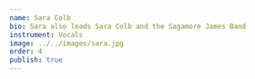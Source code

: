 ```yaml
---
name: Sara Colb
bio: Sara also leads Sara Colb and the Sagamore James Band
instrument: Vocals
image: ../../images/sara.jpg
order: 4
publish: true
---
```

